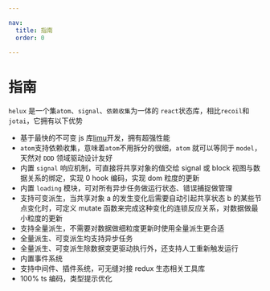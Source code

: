 ```yaml
---

nav:
  title: 指南 
  order: 0

---
```


# 指南

`helux` 是一个集`atom`、`signal`、`依赖收集`为一体的 `react`状态库，相比`recoil`和`jotai`，它拥有以下优势

- 基于最快的不可变 js 库[limu](https://github.com/tnfe/limu)开发，拥有超强性能
- `atom`支持依赖收集，意味着`atom`不用拆分的很细，`atom` 就可以等同于 `model`，天然对 `DDD` 领域驱动设计友好
- 内置 `signal` 响应机制，可直接将共享对象的值交给 signal 或 block 视图与数据关系的绑定，实现 0 hook 编码，实现 dom 粒度的更新
- 内置 `loading` 模块，可对所有异步任务做运行状态、错误捕捉做管理
- 支持可变派生，当共享对象 a 的发生变化后需要自动引起共享状态 b 的某些节点变化时，可定义 mutate 函数来完成这种变化的连锁反应关系，对数据做最小粒度的更新
- 支持全量派生，不需要对数据做细粒度更新时使用全量派生更合适
- 全量派生、可变派生均支持异步任务
- 全量派生、可变派生除数据变更驱动执行外，还支持人工重新触发运行
- 内置事件系统
- 支持中间件、插件系统，可无缝对接 redux 生态相关工具库
- 100% ts 编码，类型提示优化
